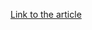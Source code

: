 [Link to the article](https://news.sophos.com/en-us/2020/07/28/emotets-return-is-the-canary-in-the-coal-mine/)
